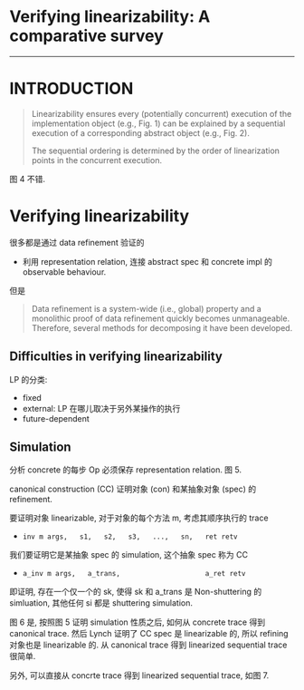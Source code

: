 # Verifying linearizability: A comparative survey

------------------------------------------------------------------------------
# INTRODUCTION
> Linearizability ensures every (potentially concurrent) execution of the
> implementation object (e.g., Fig. 1) can be explained by a sequential execution
> of a corresponding abstract object (e.g., Fig. 2).
> 
> The sequential ordering is determined by the order of linearization points in
> the concurrent execution.

图 4 不错.

# Verifying linearizability
很多都是通过 data refinement 验证的
* 利用 representation relation, 连接 abstract spec 和 concrete impl 的 observable behaviour.

但是
> Data refinement is a system-wide (i.e., global) property and a monolithic
> proof of data refinement quickly becomes unmanageable. Therefore, several
> methods for decomposing it have been developed.

## Difficulties in verifying linearizability
LP 的分类:
* fixed
* external: LP 在哪儿取决于另外某操作的执行
* future-dependent

## Simulation
分析 concrete 的每步 Op 必须保存 representation relation.
图 5.

canonical construction (CC) 证明对象 (con) 和某抽象对象 (spec) 的 refinement.

要证明对象 linearizable, 对于对象的每个方法 m, 考虑其顺序执行的 trace
* `inv m args,   s1,   s2,   s3,   ...,   sn,   ret retv`

我们要证明它是某抽象 spec 的 simulation, 这个抽象 spec 称为 CC
* `a_inv m args,   a_trans,                     a_ret retv`

即证明, 存在一个仅一个的 sk, 使得 sk 和 a_trans 是 Non-shuttering 的 simluation, 
其他任何 si 都是 shuttering simulation.

图 6 是, 按照图 5 证明 simulation 性质之后, 如何从 concrete trace 得到 canonical trace.
然后 Lynch 证明了 CC spec 是 linearizable 的, 所以 refining 对象也是 linearizable 的.
从 canonical trace 得到 linearized sequential trace 很简单.


另外, 可以直接从 concrte trace 得到 linearized sequential trace, 如图 7.
